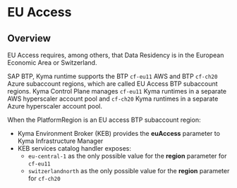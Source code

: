# EU Access

## Overview

EU Access requires, among others, that Data Residency is in the European Economic Area or Switzerland.

SAP BTP, Kyma runtime supports the BTP `cf-eu11` AWS and BTP `cf-ch20` Azure subaccount regions, which are
called EU Access BTP subaccount regions.
Kyma Control Plane manages `cf-eu11` Kyma runtimes in a separate AWS hyperscaler account pool and
`cf-ch20` Kyma runtimes in a separate Azure hyperscaler account pool.

When the PlatformRegion is an EU access BTP subaccount region:

* Kyma Environment Broker (KEB) provides the **euAccess** parameter to Kyma Infrastructure Manager
* KEB services catalog handler exposes:
   * `eu-central-1` as the only possible value for the **region** parameter for `cf-eu11`
   * `switzerlandnorth` as the only possible value for the **region** parameter for `cf-ch20`
